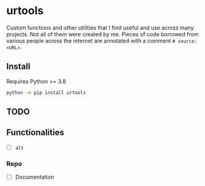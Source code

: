 # urtools

Custom functions and other utilities that I find useful and use across many projects. Not all of them were created by me. Pieces of code borrowed from various people across the internet are annotated with a comment `# source: <URL>`.

## Install

Requires Python >= 3.8

```sh
python -m pip install urtools
```

## TODO

## Functionalities

- [ ] `alt`

### Repo

- [ ] Documentation